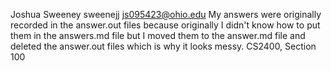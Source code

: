 Joshua Sweeney
sweenejj
js095423@ohio.edu
My answers were originally recorded in the answer.out files because originally I didn't know how to put them in the answers.md file but I moved them to the answer.md file and deleted the answer.out files which is why it looks messy.
CS2400, Section 100
